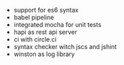 
 - support for es6 syntax
 - babel pipeline
 - integrated mocha for unit tests
 - hapi as rest api server
 - ci with circle.ci
 - syntax checker witch jscs and jshint
 - winston as log library
